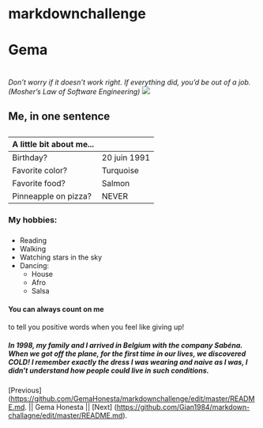 # markdownchallenge
# Gema <h1>
<em>Don’t worry if it doesn’t work right. If everything did, you’d be out of a job. (Mosher’s Law of Software Engineering)</em>
<img src="DSC_0055.JPG"/>
## Me, in one sentence <h2>


|A little bit about me...|  |
|----------------------|-----|
|Birthday?             |20 juin 1991|
|Favorite color?       |Turquoise|
|Favorite food?        |Salmon|
|Pinneapple on pizza?|    NEVER   |

### My hobbies: <h3>

- Reading
- Walking
- Watching stars in the sky
- Dancing:
  - House 
  - Afro
  - Salsa
  
 #### You can always count on me<h4>
  to tell you positive words when you feel like giving up!
 ##### In 1998, my family and I arrived in Belgium with the company Sabéna. When we got off the plane, for the first time in our lives, we discovered COLD! I remember exactly the dress I was wearing and naive as I was, I didn't understand how people could live in such conditions. <h5>

[Previous] (https://github.com/GemaHonesta/markdownchallenge/edit/master/README.md. || Gema Honesta || [Next] (https://github.com/Gian1984/markdown-challagne/edit/master/README.md).
